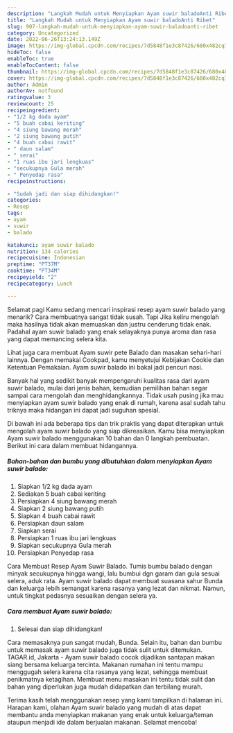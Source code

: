 ```yaml
---
description: "Langkah Mudah untuk Menyiapkan Ayam suwir baladoAnti Ribet"
title: "Langkah Mudah untuk Menyiapkan Ayam suwir baladoAnti Ribet"
slug: 907-langkah-mudah-untuk-menyiapkan-ayam-suwir-baladoanti-ribet
category: Uncategorized
date: 2022-06-26T13:24:13.149Z
image: https://img-global.cpcdn.com/recipes/7d5848f1e3c87426/680x482cq70/ayam-suwir-balado-foto-resep-utama.jpg
hideToc: false
enableToc: true
enableTocContent: false
thumbnail: https://img-global.cpcdn.com/recipes/7d5848f1e3c87426/680x482cq70/ayam-suwir-balado-foto-resep-utama.jpg
cover: https://img-global.cpcdn.com/recipes/7d5848f1e3c87426/680x482cq70/ayam-suwir-balado-foto-resep-utama.jpg
author: Admin
authorAv: notfound
ratingvalue: 3
reviewcount: 25
recipeingredient:
- "1/2 kg dada ayam"
- "5 buah cabai keriting"
- "4 siung bawang merah"
- "2 siung bawang putih"
- "4 buah cabai rawit"
- " daun salam"
- " serai"
- "1 ruas ibu jari lengkuas"
- "secukupnya Gula merah"
- " Penyedap rasa"
recipeinstructions:

- "Sudah jadi dan siap dihidangkan!"
categories:
- Resep
tags:
- ayam
- suwir
- balado

katakunci: ayam suwir balado 
nutrition: 134 calories
recipecuisine: Indonesian
preptime: "PT37M"
cooktime: "PT34M"
recipeyield: "2"
recipecategory: Lunch

---
```



Selamat pagi Kamu sedang mencari inspirasi resep ayam suwir balado yang menarik? Cara membuatnya sangat tidak susah. Tapi Jika keliru mengolah maka hasilnya tidak akan memuaskan dan justru cenderung tidak enak. Padahal ayam suwir balado yang enak selayaknya punya aroma dan rasa yang dapat memancing selera kita.


Lihat juga cara membuat Ayam suwir pete Balado dan masakan sehari-hari lainnya. Dengan memakai Cookpad, kamu menyetujui Kebijakan Cookie dan Ketentuan Pemakaian. Ayam suwir balado ini bakal jadi pencuri nasi.

Banyak hal yang sedikit banyak mempengaruhi kualitas rasa dari ayam suwir balado, mulai dari jenis bahan, kemudian pemilihan bahan segar sampai cara mengolah dan menghidangkannya. Tidak usah pusing jika mau menyiapkan ayam suwir balado yang enak di rumah, karena asal sudah tahu triknya maka hidangan ini dapat jadi suguhan spesial.


Di bawah ini ada beberapa tips dan trik praktis yang dapat diterapkan untuk mengolah ayam suwir balado yang siap dikreasikan. Kamu bisa menyiapkan Ayam suwir balado menggunakan 10 bahan dan 0 langkah pembuatan. Berikut ini cara dalam membuat hidangannya.

<!--inarticleads1-->

##### Bahan-bahan dan bumbu yang dibutuhkan dalam menyiapkan Ayam suwir balado:

1. Siapkan 1/2 kg dada ayam
1. Sediakan 5 buah cabai keriting
1. Persiapkan 4 siung bawang merah
1. Siapkan 2 siung bawang putih
1. Siapkan 4 buah cabai rawit
1. Persiapkan  daun salam
1. Siapkan  serai
1. Persiapkan 1 ruas ibu jari lengkuas
1. Siapkan secukupnya Gula merah
1. Persiapkan  Penyedap rasa


Cara Membuat Resep Ayam Suwir Balado. Tumis bumbu balado dengan minyak secukupnya hingga wangi, lalu bumbui dgn garam dan gula sesuai selera, aduk rata. Ayam suwir balado dapat membuat suasana sahur Bunda dan keluarga lebih semangat karena rasanya yang lezat dan nikmat. Namun, untuk tingkat pedasnya sesuaikan dengan selera ya. 

<!--inarticleads2-->

##### Cara membuat Ayam suwir balado:


1. Selesai dan siap dihidangkan!

Cara memasaknya pun sangat mudah, Bunda. Selain itu, bahan dan bumbu untuk memasak ayam suwir balado juga tidak sulit untuk ditemukan. TAGAR.id, Jakarta - Ayam suwir balado cocok dijadikan santapan makan siang bersama keluarga tercinta. Makanan rumahan ini tentu mampu menggugah selera karena cita rasanya yang lezat, sehingga membuat penikmatnya ketagihan. Membuat menu masakan ini tentu tidak sulit dan bahan yang diperlukan juga mudah didapatkan dan terbilang murah. 

Terima kasih telah menggunakan resep yang kami tampilkan di halaman ini. Harapan kami, olahan Ayam suwir balado yang mudah di atas dapat membantu anda menyiapkan makanan yang enak untuk keluarga/teman ataupun menjadi ide dalam berjualan makanan. Selamat mencoba!
